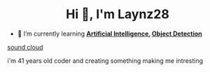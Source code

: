 
<h1 align="center">Hi 👋, I'm Laynz28</h1>




- 🌱 I’m currently learning **[Artificial Intelligence](https://www.google.com/search?client=firefox-b-d&q=Artificial+Intelligence), [Object Detection](https://www.google.com/search?client=firefox-b-d&q=Object+Detection)**
 

 [sound cloud](https://soundcloud.com/laynzch)


i'm 41 years old coder and creating something making me intresting 
